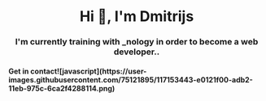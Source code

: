 <h1 align="center">Hi 👋, I'm Dmitrijs</h1>

<h3 align="center">I'm currently training with _nology in order to become a web developer..</h3>

<h4>Get in contact![javascript](https://user-images.githubusercontent.com/75121895/117153443-e0121f00-adb2-11eb-975c-6ca2f4288114.png)
</h4>
